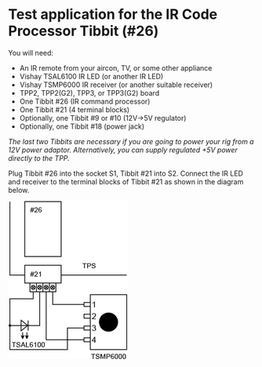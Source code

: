 # Test application for the IR Code Processor Tibbit (#26)

You will need:

- An IR remote from your aircon, TV, or some other appliance
- Vishay TSAL6100 IR LED (or another IR LED)
- Vishay TSMP6000 IR receiver (or another suitable receiver)
- TPP2, TPP2(G2), TPP3, or TPP3(G2) board
- One Tibbit #26 (IR command processor)
- One Tibbit #21 (4 terminal blocks)
- Optionally, one Tibbit #9 or #10 (12V->5V regulator)
- Optionally, one Tibbit #18 (power jack)

*The last two Tibbits are necessary if you are going to power your rig from a 12V power adaptor. Alternatively, you can supply regulated +5V power directly to the TPP.*

Plug Tibbit #26 into the socket S1, Tibbit #21 into S2. Connect the IR LED and receiver to the terminal blocks of Tibbit #21 as shown in the diagram below.



  ![](READMEImages/tibbit-26.png)